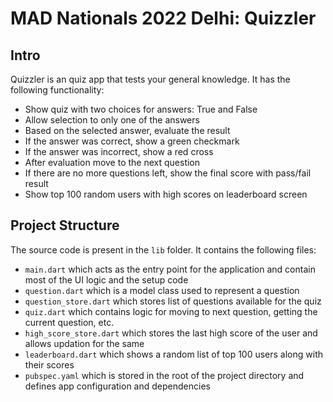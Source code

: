 # MAD Nationals 2022 Delhi: Quizzler

## Intro

Quizzler is an quiz app that tests your general knowledge. It has the following functionality:

- Show quiz with two choices for answers: True and False
- Allow selection to only one of the answers
- Based on the selected answer, evaluate the result
- If the answer was correct, show a green checkmark
- If the answer was incorrect, show a red cross
- After evaluation move to the next question
- If there are no more questions left, show the final score with pass/fail result
- Show top 100 random users with high scores on leaderboard screen

## Project Structure

The source code is present in the `lib` folder. It contains the following files:

- `main.dart` which acts as the entry point for the application and contain most of the UI logic and
  the setup code
- `question.dart` which is a model class used to represent a question
- `question_store.dart` which stores list of questions available for the quiz
- `quiz.dart` which contains logic for moving to next question, getting the current question, etc.
- `high_score_store.dart` which stores the last high score of the user and allows updation for the
  same
- `leaderboard.dart` which shows a random list of top 100 users along with their scores
- `pubspec.yaml` which is stored in the root of the project directory and defines app configuration and
  dependencies
